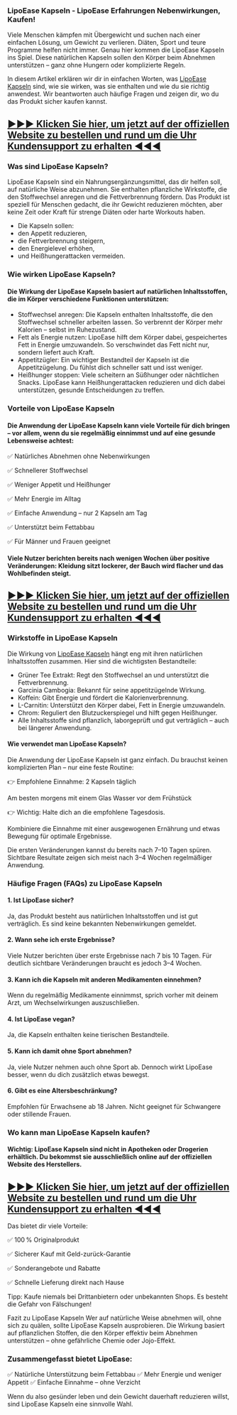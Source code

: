 ### LipoEase Kapseln - LipoEase Erfahrungen Nebenwirkungen, Kaufen!

Viele Menschen kämpfen mit Übergewicht und suchen nach einer einfachen Lösung, um Gewicht zu verlieren. Diäten, Sport und teure Programme helfen nicht immer. Genau hier kommen die LipoEase Kapseln ins Spiel. Diese natürlichen Kapseln sollen den Körper beim Abnehmen unterstützen – ganz ohne Hungern oder komplizierte Regeln.

In diesem Artikel erklären wir dir in einfachen Worten, was [LipoEase Kapseln](https://www.linkedin.com/showcase/lipoease-kapseln/) sind, wie sie wirken, was sie enthalten und wie du sie richtig anwendest. Wir beantworten auch häufige Fragen und zeigen dir, wo du das Produkt sicher kaufen kannst.

## [►►► Klicken Sie hier, um jetzt auf der offiziellen Website zu bestellen und rund um die Uhr Kundensupport zu erhalten ◀◀◀](https://fithealthyplanet.com/lipoease-kapseln/)

### Was sind LipoEase Kapseln?

LipoEase Kapseln sind ein Nahrungsergänzungsmittel, das dir helfen soll, auf natürliche Weise abzunehmen. Sie enthalten pflanzliche Wirkstoffe, die den Stoffwechsel anregen und die Fettverbrennung fördern. Das Produkt ist speziell für Menschen gedacht, die ihr Gewicht reduzieren möchten, aber keine Zeit oder Kraft für strenge Diäten oder harte Workouts haben.

- Die Kapseln sollen:
- den Appetit reduzieren,
- die Fettverbrennung steigern,
- den Energielevel erhöhen,
- und Heißhungerattacken vermeiden.

### Wie wirken LipoEase Kapseln?

#### Die Wirkung der LipoEase Kapseln basiert auf natürlichen Inhaltsstoffen, die im Körper verschiedene Funktionen unterstützen:

- Stoffwechsel anregen: Die Kapseln enthalten Inhaltsstoffe, die den Stoffwechsel schneller arbeiten lassen. So verbrennt der Körper mehr Kalorien – selbst im Ruhezustand.
- Fett als Energie nutzen: LipoEase hilft dem Körper dabei, gespeichertes Fett in Energie umzuwandeln. So verschwindet das Fett nicht nur, sondern liefert auch Kraft.
- Appetitzügler: Ein wichtiger Bestandteil der Kapseln ist die Appetitzügelung. Du fühlst dich schneller satt und isst weniger.
- Heißhunger stoppen: Viele scheitern an Süßhunger oder nächtlichen Snacks. LipoEase kann Heißhungerattacken reduzieren und dich dabei unterstützen, gesunde Entscheidungen zu treffen.

### Vorteile von LipoEase Kapseln

#### Die Anwendung der LipoEase Kapseln kann viele Vorteile für dich bringen – vor allem, wenn du sie regelmäßig einnimmst und auf eine gesunde Lebensweise achtest:

✅ Natürliches Abnehmen ohne Nebenwirkungen

✅ Schnellerer Stoffwechsel

✅ Weniger Appetit und Heißhunger

✅ Mehr Energie im Alltag

✅ Einfache Anwendung – nur 2 Kapseln am Tag

✅ Unterstützt beim Fettabbau

✅ Für Männer und Frauen geeignet

#### Viele Nutzer berichten bereits nach wenigen Wochen über positive Veränderungen: Kleidung sitzt lockerer, der Bauch wird flacher und das Wohlbefinden steigt.

## [►►► Klicken Sie hier, um jetzt auf der offiziellen Website zu bestellen und rund um die Uhr Kundensupport zu erhalten ◀◀◀](https://fithealthyplanet.com/lipoease-kapseln/)

### Wirkstoffe in LipoEase Kapseln

Die Wirkung von [LipoEase Kapseln](https://www.facebook.com/lipoEasekapselnerfahrungen) hängt eng mit ihren natürlichen Inhaltsstoffen zusammen. Hier sind die wichtigsten Bestandteile:

- Grüner Tee Extrakt: Regt den Stoffwechsel an und unterstützt die Fettverbrennung.
- Garcinia Cambogia: Bekannt für seine appetitzügelnde Wirkung.
- Koffein: Gibt Energie und fördert die Kalorienverbrennung.
- L-Carnitin: Unterstützt den Körper dabei, Fett in Energie umzuwandeln.
- Chrom: Reguliert den Blutzuckerspiegel und hilft gegen Heißhunger.
- Alle Inhaltsstoffe sind pflanzlich, laborgeprüft und gut verträglich – auch bei längerer Anwendung.

#### Wie verwendet man LipoEase Kapseln?

Die Anwendung der LipoEase Kapseln ist ganz einfach. Du brauchst keinen komplizierten Plan – nur eine feste Routine:

👉 Empfohlene Einnahme: 2 Kapseln täglich

Am besten morgens mit einem Glas Wasser vor dem Frühstück

👉 Wichtig: Halte dich an die empfohlene Tagesdosis.

Kombiniere die Einnahme mit einer ausgewogenen Ernährung und etwas Bewegung für optimale Ergebnisse.

Die ersten Veränderungen kannst du bereits nach 7–10 Tagen spüren. Sichtbare Resultate zeigen sich meist nach 3–4 Wochen regelmäßiger Anwendung.

### Häufige Fragen (FAQs) zu LipoEase Kapseln

#### 1. Ist LipoEase sicher?
Ja, das Produkt besteht aus natürlichen Inhaltsstoffen und ist gut verträglich. Es sind keine bekannten Nebenwirkungen gemeldet.

#### 2. Wann sehe ich erste Ergebnisse?
Viele Nutzer berichten über erste Ergebnisse nach 7 bis 10 Tagen. Für deutlich sichtbare Veränderungen braucht es jedoch 3–4 Wochen.

#### 3. Kann ich die Kapseln mit anderen Medikamenten einnehmen?
Wenn du regelmäßig Medikamente einnimmst, sprich vorher mit deinem Arzt, um Wechselwirkungen auszuschließen.

#### 4. Ist LipoEase vegan?
Ja, die Kapseln enthalten keine tierischen Bestandteile.

#### 5. Kann ich damit ohne Sport abnehmen?
Ja, viele Nutzer nehmen auch ohne Sport ab. Dennoch wirkt LipoEase besser, wenn du dich zusätzlich etwas bewegst.

#### 6. Gibt es eine Altersbeschränkung?
Empfohlen für Erwachsene ab 18 Jahren. Nicht geeignet für Schwangere oder stillende Frauen.

### Wo kann man LipoEase Kapseln kaufen?

#### Wichtig: LipoEase Kapseln sind nicht in Apotheken oder Drogerien erhältlich. Du bekommst sie ausschließlich online auf der offiziellen Website des Herstellers.

## [►►► Klicken Sie hier, um jetzt auf der offiziellen Website zu bestellen und rund um die Uhr Kundensupport zu erhalten ◀◀◀](https://fithealthyplanet.com/lipoease-kapseln/)

Das bietet dir viele Vorteile:

✅ 100 % Originalprodukt

✅ Sicherer Kauf mit Geld-zurück-Garantie

✅ Sonderangebote und Rabatte

✅ Schnelle Lieferung direkt nach Hause

Tipp: Kaufe niemals bei Drittanbietern oder unbekannten Shops. Es besteht die Gefahr von Fälschungen!

Fazit zu LipoEase Kapseln
Wer auf natürliche Weise abnehmen will, ohne sich zu quälen, sollte LipoEase Kapseln ausprobieren. Die Wirkung basiert auf pflanzlichen Stoffen, die den Körper effektiv beim Abnehmen unterstützen – ohne gefährliche Chemie oder Jojo-Effekt.

### Zusammengefasst bietet LipoEase:

✅ Natürliche Unterstützung beim Fettabbau
✅ Mehr Energie und weniger Appetit
✅ Einfache Einnahme – ohne Verzicht

Wenn du also gesünder leben und dein Gewicht dauerhaft reduzieren willst, sind LipoEase Kapseln eine sinnvolle Wahl.
